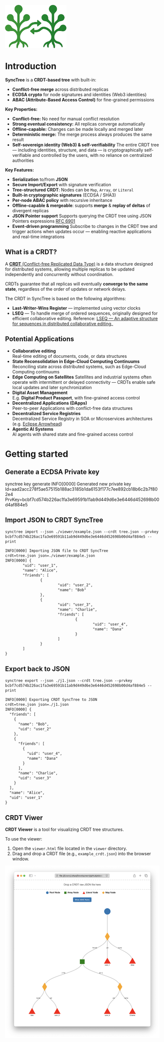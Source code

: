 ![SyncTree logo](./logo.png)

# Introduction
**SyncTree** is a **CRDT-based tree** with built-in:

- **Conflict-free merge** across distributed replicas  
- **ECDSA crypto** for node signatures and identities (Web3 identities) 
- **ABAC (Attribute-Based Access Control)** for fine-grained permissions  

**Key Properties:**
- **Conflict-free:** No need for manual conflict resolution
- **Strong eventual consistency:** All replicas converge automatically
- **Offline-capable:** Changes can be made locally and merged later
- **Deterministic merge:** The merge process always produces the same result
- **Self-sovereign identity (Web3) & self-verifiability** The entire CRDT tree — including identities, structure, and data — is cryptographically self-verifiable and controlled by the users, with no reliance on centralized authorities

**Key Features:**
- **Serialization** to/from **JSON**
- **Secure Import/Export** with signature verification
- **Tree-structured CRDT**: Nodes can be `Map`, `Array`, or `Literal`
- **Built-in cryptographic signatures** (ECDSA / SHA3)
- **Per-node ABAC policy** with recursive inheritance
- **Offline-capable & mergeable**: supports **merge** & **replay of deltas** of divergent replicas
- **JSON Pointer support** Supports querying the CRDT tree using JSON Pointers expressions [RFC 6901](https://datatracker.ietf.org/doc/html/rfc6901)
- **Event-driven programming** Subscribe to changes in the CRDT tree and trigger actions when updates occur — enabling reactive applications and real-time integrations

## What is a CRDT?
A [**CRDT** (Conflict-free Replicated Data Type)](https://en.wikipedia.org/wiki/Conflict-free_replicated_data_type) is a data structure designed for distributed systems, allowing multiple replicas to be updated independently and concurrently without coordination.

CRDTs guarantee that all replicas will eventually **converge to the same state**, regardless of the order of updates or network delays.

The CRDT in SyncTree is based on the following algorithms:
- **Last-Writer-Wins Register** — implemented using vector clocks  
- **LSEQ** — To handle merge of ordered sequences, originally designed for efficient collaborative editing. Reference: [LSEQ — An adaptive structure for sequences in distributed collaborative editing](https://hal.inria.fr/hal-00921633/document)_

## Potential Applications
- **Collaborative editing**  
  Real-time editing of documents, code, or data structures
- **State Reconsolidation in Edge-Cloud Computing Continuums**  
  Reconciling state across distributed systems, such as Edge-Cloud Computing continuums
- **Edge Computing on Satellites**
  Satellites and industrial systems often operate with intermittent or delayed connectivity — CRDTs enable safe local updates and later synchronization
- **Digital Asset Management**  
  E.g. **Digital Product Passport**, with fine-grained access control
- **Decentralized Applications (DApps)**  
  Peer-to-peer Applications with conflict-free data structures
- **Decentralized Service Registries**  
  Decentralized Service Registry in SOA or Microservices architectures (e.g. [Eclipse Arrowhead](https://arrowhead.eu/eclipse-arrowhead-2))
- **Agentic AI Systems**  
  AI agents with shared state and fine-grained access control

# Getting started
## Generate a ECDSA Private key
synctree key generate
INFO[0000] Generated new private key                     Id=aad2acc278f5ae57515b188ac3185b1da6153f177c7ee892cb18b6c2b7f802e4 PrvKey=bcbf7cd574b226ac1fa3e69591b11ab9d449d6e3e6446d452698b00d4af884e5

## Import JSON to CRDT SyncTree
```console
synctree import --json ./viewer/example.json --crdt tree.json --prvkey bcbf7cd574b226ac1fa3e69591b11ab9d449d6e3e6446d452698b00d4af884e5 --print
```

```console
INFO[0000] Importing JSON file to CRDT SyncTree          crdt=tree.json json=./viewer/example.json
INFO[0000] {
        "uid": "user_1",
        "name": "Alice",
        "friends": [
                {
                        "uid": "user_2",
                        "name": "Bob"
                },
                {
                        "uid": "user_3",
                        "name": "Charlie",
                        "friends": [
                                {
                                        "uid": "user_4",
                                        "name": "Dana"
                                }
                        ]
                }
        ]
}
```

## Export back to JSON
```console
synctree export --json ./j1.json --crdt tree.json --prvkey bcbf7cd574b226ac1fa3e69591b11ab9d449d6e3e6446d452698b00d4af884e5 --print
```

```console
INFO[0000] Exporting CRDT SyncTree to JSON               crdt=tree.json json=./j1.json
INFO[0000] {
  "friends": [
    {
      "name": "Bob",
      "uid": "user_2"
    },
    {
      "friends": [
        {
          "uid": "user_4",
          "name": "Dana"
        }
      ],
      "name": "Charlie",
      "uid": "user_3"
    }
  ],
  "name": "Alice",
  "uid": "user_1"
}
```

## CRDT Viwer
**CRDT Viewer** is a tool for visualizing CRDT tree structures.  

To use the viewer:

1. Open the `viewer.html` file located in the `viewer` directory.
2. Drag and drop a CRDT file (e.g., `example_crdt.json`) into the browser window.

![CRDT Tree Viewer](./viewer.png)
